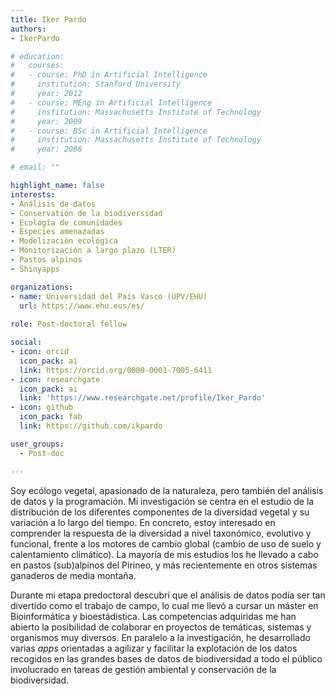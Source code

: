 ```yaml
---
title: Iker Pardo
authors:
- IkerPardo

# education:
#   courses:
#   - course: PhD in Artificial Intelligence
#     institution: Stanford University
#     year: 2012
#   - course: MEng in Artificial Intelligence
#     institution: Massachusetts Institute of Technology
#     year: 2009
#   - course: BSc in Artificial Intelligence
#     institution: Massachusetts Institute of Technology
#     year: 2008

# email: ""

highlight_name: false
interests:
- Análisis de datos
- Conservatión de la biodiversidad
- Ecología de comunidades
- Especies amenazadas
- Modelización ecológica
- Monitorización a largo plazo (LTER)
- Pastos alpinos
- Shinyapps

organizations:
- name: Universidad del País Vasco (UPV/EHU)
  url: https://www.ehu.eus/es/
  
role: Post-doctoral fellow

social:
- icon: orcid
  icon_pack: ai
  link: https://orcid.org/0000-0001-7005-6411
- icon: researchgate
  icon_pack: ai
  link: 'https://www.researchgate.net/profile/Iker_Pardo'
- icon: github
  icon_pack: fab
  link: https://github.com/ikpardo

user_groups: 
  - Post-doc

---
```


Soy ecólogo vegetal, apasionado de la naturaleza, pero también del análisis de datos y la programación. Mi investigación se centra en el estudio de la distribución de los diferentes componentes de la diversidad vegetal y su variación a lo largo del tiempo. En concreto, estoy interesado en comprender la respuesta de la diversidad a nivel taxonómico, evolutivo y funcional, frente a los motores de cambio global (cambio de uso de suelo y calentamiento climático). La mayoría de mis estudios los he llevado a cabo en pastos (sub)alpinos del Pirineo, y más recientemente en otros sistemas ganaderos de media montaña. 

Durante mi etapa predoctoral descubrí que el análisis de datos podía ser tan divertido como el trabajo de campo, lo cual me llevó a cursar un máster en Bioinformática y bioestádistica. Las competencias adquiridas me han abierto la posibilidad de colaborar en proyectos de temáticas, sistemas y organismos muy diversos. En paralelo a la investigación, he desarrollado varias *apps* orientadas a agilizar y facilitar la explotación de los datos recogidos en las grandes bases de datos de biodiversidad a todo el público involucrado en tareas de gestión ambiental y conservación de la biodiversidad.


